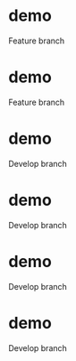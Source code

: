 # demo


Feature branch

# demo


Feature branch

# demo


Develop branch

# demo


Develop branch

# demo


Develop branch

# demo


Develop branch


